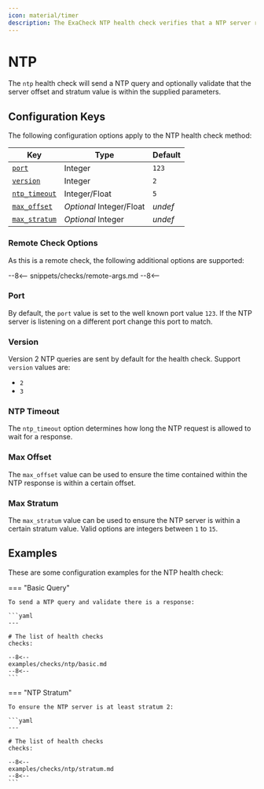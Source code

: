 ```yaml
---
icon: material/timer
description: The ExaCheck NTP health check verifies that a NTP server responds to time requests. Optionally the stratum and offset values may be tested.
---
```


# NTP

The `ntp` health check will send a NTP query and optionally validate that the server offset and stratum value is within the supplied parameters.

## Configuration Keys

The following configuration options apply to the NTP health check method:

| Key                           | Type                     | Default |
| ----------------------------- | ------------------------ | ------- |
| [`port`](#port)               | Integer                  | `123`   |
| [`version`](#version)         | Integer                  | `2`     |
| [`ntp_timeout`](#ntp-timeout) | Integer/Float            | `5`     |
| [`max_offset`](#max-offset)   | *Optional* Integer/Float | *undef* |
| [`max_stratum`](#max-stratum) | *Optional* Integer       | *undef* |


### Remote Check Options

As this is a remote check, the following additional options are supported:

--8<--
snippets/checks/remote-args.md
--8<--

### Port

By default, the `port` value is set to the well known port value `123`. If the NTP server is listening on a different port change this port to match.

### Version

Version 2 NTP queries are sent by default for the health check. Support `version` values are:

- `2`
- `3`

### NTP Timeout

The `ntp_timeout` option determines how long the NTP request is allowed to wait for a response.

### Max Offset

The `max_offset` value can be used to ensure the time contained within the NTP response is within a certain offset.

### Max Stratum

The `max_stratum` value can be used to ensure the NTP server is within a certain stratum value. Valid options are integers between `1` to `15`.

## Examples

These are some configuration examples for the NTP health check:

=== "Basic Query"

    To send a NTP query and validate there is a response:

    ```yaml
    ---

    # The list of health checks
    checks:

    --8<--
    examples/checks/ntp/basic.md
    --8<--
    ```

=== "NTP Stratum"

    To ensure the NTP server is at least stratum 2:

    ```yaml
    ---

    # The list of health checks
    checks:

    --8<--
    examples/checks/ntp/stratum.md
    --8<--
    ```
